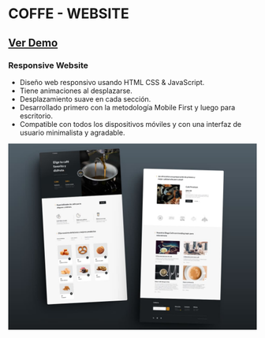 # COFFE - WEBSITE
## [Ver Demo](https://alvinodev.github.io/coffe-website/)
### Responsive Website

- Diseño web responsivo usando HTML CSS & JavaScript.
- Tiene animaciones al desplazarse.
- Desplazamiento suave en cada sección.
- Desarrollado primero con la metodología Mobile First y luego para escritorio.
- Compatible con todos los dispositivos móviles y con una interfaz de usuario minimalista y agradable.

![preview img](assets/img/preview.jpg)